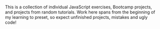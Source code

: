 This is a collection of individual JavaScript exercises, Bootcamp projects, and projects from random tutorials.
Work here spans from the beginning of my learning to preset, so expect unfinished projects, mistakes and ugly code!
